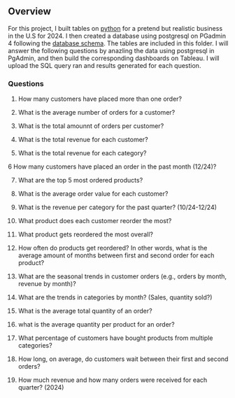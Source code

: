 ## Overview

For this project, I built tables on [python](https://github.com/ariannalangton/Portfolio/blob/main/generated_business/generated_business_data.ipynb) for a pretend but realistic business in the U.S for 2024. I then created a database using postgresql on PGadmin 4 following the [database schema](https://github.com/ariannalangton/Portfolio/blob/main/generated_business/business_schema.png). The tables are included in this folder. I will answer the following questions by anazling the data using postgresql in PgAdmin, and then build the corresponding dashboards on Tableau. I will upload the SQL query ran and results generated for each question.

### Questions


1. How many customers have placed more than one order?

2. What is the average number of orders for a customer?
  
3. What is the total amounnt of orders per customer?

5. What is the total revenue for each customer?

6. What is the total revenue for each category?

6 How many customers have placed an order in the past month (12/24)?

7. What are the top 5 most ordered products?

8. What is the average order value for each customer?

9. What is the revenue per category for the past quarter? (10/24-12/24)

10. What product does each customer reorder the most?

11. What product gets reordered the most overall?

12. How often do products get reordered? In other words, what is the average amount of months between first and second order for each product?

13. What are the seasonal trends in customer orders (e.g., orders by month, revenue by month)?

14. What are the trends in categories by month? (Sales, quantity sold?)

15. What is the average total quantity of an order?

16. what is the average quantity per product for an order?

17. What percentage of customers have bought products from multiple categories?

18. How long, on average, do customers wait between their first and second orders?

19. How much revenue and how many orders were received for each quarter? (2024)


